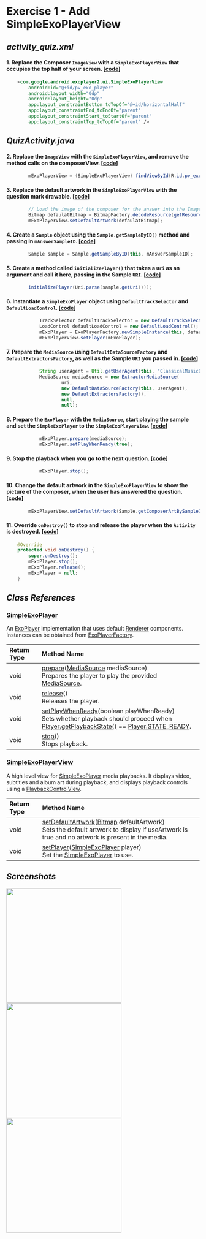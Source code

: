 
# Exercise 1 - Add SimpleExoPlayerView
## *activity_quiz.xml*
#### 1. Replace the Composer `ImageView` with a `SimpleExoPlayerView` that occupies the top half of your screen. [[code][1]]
```xml
    <com.google.android.exoplayer2.ui.SimpleExoPlayerView
        android:id="@+id/pv_exo_player"
        android:layout_width="0dp"
        android:layout_height="0dp"
        app:layout_constraintBottom_toTopOf="@+id/horizontalHalf"
        app:layout_constraintEnd_toEndOf="parent"
        app:layout_constraintStart_toStartOf="parent"
        app:layout_constraintTop_toTopOf="parent" />
```

## *QuizActivity.java*
#### 2. Replace the `ImageView` with the `SimpleExoPlayerView`, and remove the method calls on the composerView. [[code][2]]
```java
        mExoPlayerView = (SimpleExoPlayerView) findViewById(R.id.pv_exo_player);
```

#### 3. Replace the default artwork in the `SimpleExoPlayerView` with the question mark drawable. [[code][3]]
```java        
        // Load the image of the composer for the answer into the ImageView.
        Bitmap defaulatBitmap = BitmapFactory.decodeResource(getResources(), R.drawable.question_mark);
        mExoPlayerView.setDefaultArtwork(defaulatBitmap);
```

#### 4. Create a `Sample` object using the `Sample.getSampleByID()` method and passing in `mAnswerSampleID`. [[code][4]]
```java
        Sample sample = Sample.getSampleByID(this, mAnswerSampleID);
```

#### 5. Create a method called `initializePlayer()` that takes a `Uri` as an argument and call it here, passing in the Sample `URI`. [[code][5]]
```java
        initializePlayer(Uri.parse(sample.getUri()));
```

#### 6. Instantiate a `SimpleExoPlayer` object using `DefaultTrackSelector` and `DefaultLoadControl`. [[code][6]]
```java
            TrackSelector defaultTrackSelector = new DefaultTrackSelector();
            LoadControl defaultLoadControl = new DefaultLoadControl();
            mExoPlayer = ExoPlayerFactory.newSimpleInstance(this, defaultTrackSelector, defaultLoadControl);
            mExoPlayerView.setPlayer(mExoPlayer);
```

#### 7. Prepare the `MediaSource` using `DefaultDataSourceFactory` and `DefaultExtractorsFactory`, as well as the Sample `URI` you passed in. [[code][7]]
```java
            String userAgent = Util.getUserAgent(this, "ClassicalMusicQuiz");
            MediaSource mediaSource = new ExtractorMediaSource(
                    uri,
                    new DefaultDataSourceFactory(this, userAgent),
                    new DefaultExtractorsFactory(),
                    null,
                    null);
```

#### 8. Prepare the `ExoPlayer` with the `MediaSource`, start playing the sample and set the `SimpleExoPlayer` to the `SimpleExoPlayerView`. [[code][8]]
```java
            mExoPlayer.prepare(mediaSource);
            mExoPlayer.setPlayWhenReady(true);
```

#### 9. Stop the playback when you go to the next question. [[code][9]]
```java
            mExoPlayer.stop();
```

#### 10. Change the default artwork in the `SimpleExoPlayerView` to show the picture of the composer, when the user has answered the question. [[code][10]]
```java
        mExoPlayerView.setDefaultArtwork(Sample.getComposerArtBySampleID(this, mAnswerSampleID));
```

#### 11. Override `onDestroy()` to stop and release the player when the `Activity` is destroyed. [[code][11]]
```java
    @Override
    protected void onDestroy() {
        super.onDestroy();
        mExoPlayer.stop();
        mExoPlayer.release();
        mExoPlayer = null;
    }
```

## *Class References*
### [SimpleExoPlayer](https://google.github.io/ExoPlayer/doc/reference/com/google/android/exoplayer2/SimpleExoPlayer.html)

An [ExoPlayer](https://google.github.io/ExoPlayer/doc/reference/com/google/android/exoplayer2/ExoPlayer.html) implementation that uses default [Renderer](https://google.github.io/ExoPlayer/doc/reference/com/google/android/exoplayer2/Renderer.html) components. Instances can be obtained from [ExoPlayerFactory](https://google.github.io/ExoPlayer/doc/reference/com/google/android/exoplayer2/ExoPlayerFactory.html).

|Return Type   |  Method Name |
|:------|:----------------------------------------------------------------------------------------------------------------------------------------------------------------------------------------------------------------------------------------------------------------------------------------------------------------------------------------------------------------------------------------------------------------------------------------------------------------------------------------------|
| void | [prepare](https://google.github.io/ExoPlayer/doc/reference/com/google/android/exoplayer2/SimpleExoPlayer.html#prepare-com.google.android.exoplayer2.source.MediaSource-)([MediaSource](https://google.github.io/ExoPlayer/doc/reference/com/google/android/exoplayer2/source/MediaSource.html) mediaSource) <br> Prepares the player to play the provided [MediaSource](https://google.github.io/ExoPlayer/doc/reference/com/google/android/exoplayer2/source/MediaSource.html).                    |
| void | [release](https://google.github.io/ExoPlayer/doc/reference/com/google/android/exoplayer2/SimpleExoPlayer.html#release--)() <br>Releases the player.                                                                                                                                                                                                                                                                                                                                                |
| void | [setPlayWhenReady](https://google.github.io/ExoPlayer/doc/reference/com/google/android/exoplayer2/SimpleExoPlayer.html#setPlayWhenReady-boolean-)(boolean playWhenReady) <br>Sets whether playback should proceed when [Player.getPlaybackState()](https://google.github.io/ExoPlayer/doc/reference/com/google/android/exoplayer2/Player.html#getPlaybackState--) == [Player.STATE_READY](https://google.github.io/ExoPlayer/doc/reference/com/google/android/exoplayer2/Player.html#STATE_READY). |
| void | [stop](https://google.github.io/ExoPlayer/doc/reference/com/google/android/exoplayer2/SimpleExoPlayer.html#stop--)() <br>Stops playback.                                                                                                                                                                                                                                                                                                                                                           |

### [SimpleExoPlayerView](https://google.github.io/ExoPlayer/doc/reference/com/google/android/exoplayer2/ui/SimpleExoPlayerView.html)

A high level view for [SimpleExoPlayer](https://google.github.io/ExoPlayer/doc/reference/com/google/android/exoplayer2/SimpleExoPlayer.html) media playbacks. It displays video, subtitles and album art during playback, and displays playback controls using a [PlaybackControlView](https://google.github.io/ExoPlayer/doc/reference/com/google/android/exoplayer2/ui/PlaybackControlView.html).

|Return Type   |  Method Name|
|:------|:--------------------------------------------------------------------------------------------------------------------------------------------------------------------------------------------------------------------------------------------------------------------------------------------------------------------------------------------------------------------------------------------------------------------------------------------------------|
| void | [setDefaultArtwork](https://google.github.io/ExoPlayer/doc/reference/com/google/android/exoplayer2/ui/SimpleExoPlayerView.html#setDefaultArtwork-android.graphics.Bitmap-)([Bitmap](https://developer.android.com/reference/android/graphics/Bitmap.html?is-external=true) defaultArtwork) <br>Sets the default artwork to display if useArtwork is true and no artwork is present in the media.                                                           |
| void | [setPlayer](https://google.github.io/ExoPlayer/doc/reference/com/google/android/exoplayer2/ui/SimpleExoPlayerView.html#setPlayer-com.google.android.exoplayer2.SimpleExoPlayer-)([SimpleExoPlayer](https://google.github.io/ExoPlayer/doc/reference/com/google/android/exoplayer2/SimpleExoPlayer.html) player)<br>Set the [SimpleExoPlayer](https://google.github.io/ExoPlayer/doc/reference/com/google/android/exoplayer2/SimpleExoPlayer.html) to use. |




## *Screenshots*
<img src="https://github.com/aaroncrutchfield/AdvancedAndroid_ClassicalMusicQuiz/blob/TMED.01-Exercise-AddExoPlayer/screenshots/screenshot1.png" width="300">
<img src="https://github.com/aaroncrutchfield/AdvancedAndroid_ClassicalMusicQuiz/blob/TMED.01-Exercise-AddExoPlayer/screenshots/screenshot2.png" width="300">
<img src="https://github.com/aaroncrutchfield/AdvancedAndroid_ClassicalMusicQuiz/blob/TMED.01-Exercise-AddExoPlayer/screenshots/screenshot3.png" width="300">

[1]: https://github.com/aaroncrutchfield/AdvancedAndroid_ClassicalMusicQuiz/blob/6c8379e4ecb05dbdf342beaabfb626b2dd864e1f/app/src/main/res/layout/activity_quiz.xml#L24-L32
[2]: https://github.com/aaroncrutchfield/AdvancedAndroid_ClassicalMusicQuiz/blob/fcded4c54561a6e9156ccbc1c524a6241a9f8027/app/src/main/java/com/example/android/classicalmusicquiz/QuizActivity.java#L68-L69
[3]: https://github.com/aaroncrutchfield/AdvancedAndroid_ClassicalMusicQuiz/blob/fcded4c54561a6e9156ccbc1c524a6241a9f8027/app/src/main/java/com/example/android/classicalmusicquiz/QuizActivity.java#L89-L92
[4]: https://github.com/aaroncrutchfield/AdvancedAndroid_ClassicalMusicQuiz/blob/fcded4c54561a6e9156ccbc1c524a6241a9f8027/app/src/main/java/com/example/android/classicalmusicquiz/QuizActivity.java#L103-L105
[5]: https://github.com/aaroncrutchfield/AdvancedAndroid_ClassicalMusicQuiz/blob/fcded4c54561a6e9156ccbc1c524a6241a9f8027/app/src/main/java/com/example/android/classicalmusicquiz/QuizActivity.java#L106-L107
[6]: https://github.com/aaroncrutchfield/AdvancedAndroid_ClassicalMusicQuiz/blob/fcded4c54561a6e9156ccbc1c524a6241a9f8027/app/src/main/java/com/example/android/classicalmusicquiz/QuizActivity.java#L113-L117
[7]: https://github.com/aaroncrutchfield/AdvancedAndroid_ClassicalMusicQuiz/blob/fcded4c54561a6e9156ccbc1c524a6241a9f8027/app/src/main/java/com/example/android/classicalmusicquiz/QuizActivity.java#L118-L125
[8]: https://github.com/aaroncrutchfield/AdvancedAndroid_ClassicalMusicQuiz/blob/fcded4c54561a6e9156ccbc1c524a6241a9f8027/app/src/main/java/com/example/android/classicalmusicquiz/QuizActivity.java#L126-L128
[9]: https://github.com/aaroncrutchfield/AdvancedAndroid_ClassicalMusicQuiz/blob/fcded4c54561a6e9156ccbc1c524a6241a9f8027/app/src/main/java/com/example/android/classicalmusicquiz/QuizActivity.java#L202-L203
[10]: https://github.com/aaroncrutchfield/AdvancedAndroid_ClassicalMusicQuiz/blob/fcded4c54561a6e9156ccbc1c524a6241a9f8027/app/src/main/java/com/example/android/classicalmusicquiz/QuizActivity.java#L217-L218
[11]: https://github.com/aaroncrutchfield/AdvancedAndroid_ClassicalMusicQuiz/blob/fcded4c54561a6e9156ccbc1c524a6241a9f8027/app/src/main/java/com/example/android/classicalmusicquiz/QuizActivity.java#L238-L245

[SimpleExoPlayer]: http://google.github.io/ExoPlayer/doc/reference/com/google/android/exoplayer2/ui/SimpleExoPlayerView.html
